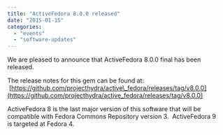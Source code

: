 ```yaml
---
title: "ActiveFedora 8.0.0 released"
date: "2015-01-15"
categories: 
  - "events"
  - "software-updates"
---
```


We are pleased to announce that ActiveFedora 8.0.0 final has been released.

The release notes for this gem can be found at:  [https://github.com/projecthydra/active\_fedora/releases/tag/v8.0.0](https://github.com/projecthydra/active_fedora/releases/tag/v8.0.0)

ActiveFedora 8 is the last major version of this software that will be compatible with Fedora Commons Repository version 3.  ActiveFedora 9 is targeted at Fedora 4.
